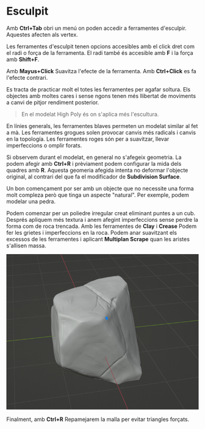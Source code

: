 # Esculpit

Amb **Ctrl+Tab** obri un menú on poden accedir a ferramentes d'esculpir. Aquestes afecten als vertex.

Les ferramentes d'esculpit tenen opcions accesibles amb el click dret com el radi o força de la ferramenta. El radi també és accesible amb **F** i la força amb **Shift+F**. 

Amb **Mayus+Click** Suavitza l'efecte de la ferramenta. Amb **Ctrl+Click** es fa l'efecte contrari. 

Es tracta de practicar molt el totes les ferramentes per agafar soltura. Els objectes amb moltes cares i sense ngons tenen més llibertat de moviments a canvi de pitjor rendiment posterior.

> En el modelat High Poly és on s'aplica més l'escultura.

En línies generals, les ferramentes blaves permeten un modelat similar al fet a mà. Les ferramentes grogues solen provocar canvis més radicals i canvis en la topología. Les ferramentes roges són per a suavitzar, llevar imperfeccions o omplir forats. 

Si observem durant el modelat, en general no s'afegeix geometria. La podem afegir amb **Ctrl+R** i prèviament podem configurar la mida dels quadres amb **R**. Aquesta geomeria afegida intenta no deformar l'objecte original, al contrari del que fa el modificador de **Subdivision Surface**. 

Un bon començament por ser amb un objecte que no necessite una forma molt compleza però que tinga un aspecte "natural". Per exemple, podem modelar una pedra. 

Podem comenzar per un poliedre irregular creat eliminant puntes a un cub. Després apliquem més textura i anem afegint imperfeccions sense perdre la forma com de roca trencada. Amb les ferramentes de **Clay** i **Crease** Podem fer les grietes i imperfeccions en la roca. Podem anar suavitzant els excessos de les ferramentes i aplicant **Multiplan Scrape** quan les aristes s'allisen massa. 

![Angles tubs](imgs/grietaroca.gif "Grieta en la roca")

Finalment, amb **Ctrl+R** Repamejarem la malla per evitar triangles forçats. 


